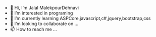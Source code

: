 - 👋 Hi, I’m Jalal MalekpourDehnavi
- 👀 I’m interested in programing
- 🌱 I’m currently learning ASPCore,javascript,c#,jquery,bootstrap,css
- 💞️ I’m looking to collaborate on ...
- 📫 How to reach me ...

<!---
artarya/artarya is a ✨ special ✨ repository because its `README.md` (this file) appears on your GitHub profile.
You can click the Preview link to take a look at your changes.
--->
